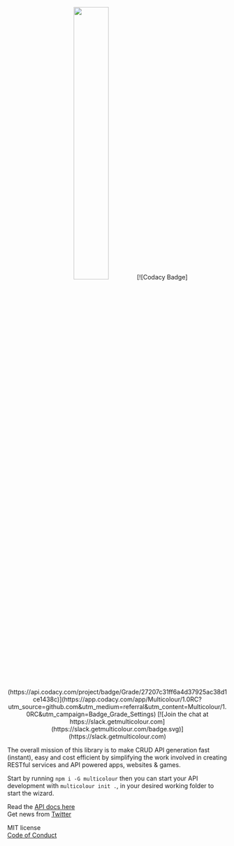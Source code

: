 <p align="center">
  <img src="https://getmulticolour.com/images/MC_Icon_PurpleRain_Logotype.png" width="40%">
  [![Codacy Badge](https://api.codacy.com/project/badge/Grade/27207c31ff6a4d37925ac38d1ce1438c)](https://app.codacy.com/app/Multicolour/1.0RC?utm_source=github.com&utm_medium=referral&utm_content=Multicolour/1.0RC&utm_campaign=Badge_Grade_Settings)
  [![Join the chat at https://slack.getmulticolour.com](https://slack.getmulticolour.com/badge.svg)](https://slack.getmulticolour.com)
</p>


The overall mission of this library is to make CRUD API generation fast (instant), easy and cost efficient by simplifying the work involved in creating RESTful services and API powered apps, websites & games.

Start by running `npm i -G multicolour` then you can start your API development with `multicolour init .`, in your desired working folder to start the wizard.

Read the [API docs here](https://getmulticolour.com/docs)  
Get news from [Twitter](https://twitter.com/getmulticolour)

MIT license  
[Code of Conduct](https://github.com/Multicolour/multicolour/blob/master/CODE_OF_CONDUCT.md)

